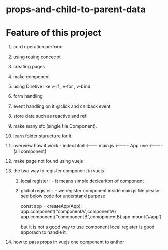# props-and-child-to-parent-data

# Feature of this project

1. curd operation perform
2. using rouing concecpt
3. creating pages
4. make component
5. using Diretive like v-if , v-for , v-bind
6. form handling
7. event handling on it @click and callback event
8. store data such as reactive and ref.
9. make many sfc (single file Component).
10. learn folder sturucture for it.

11. overview how it work:-
    index.html <--- main.js <---- App.uve <---- (all component)

12. make page not found using vuejs
13. the two way to register component in vuejs

    1. local register : - it means simple decleariton of component
    2. global register : - we register component inside main.js file please see below
       code for understand purpose

       const app = createApp(App);
       app.component("componentA",componentA)
       app.component("comoponentB",comoponentB)
       app.mount('#app')

       but it is not a good way to use component local register is good apporach to handle it.

14. how to pass props in vuejs one component to anthor
